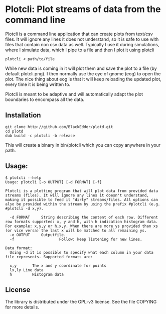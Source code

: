 # Plotcli: Plot streams of data from the command line

Plotcli is a command line application that can create plots from text/csv files. It will ignore any lines it does not understand, so it is safe to use with files that contain non csv data as well. Typically I use it during simulations, where I simulate data, which I pipe to a file and then I plot it using plotcli

```
plotcli < path/to/file
```

While new data is coming in it will plot them and save the plot to a file (by default plotcli.png). I then normally use the eye of gnome (eog) to open the plot. The nice thing about eog is that it will keep reloading the updated plot, every time it is being written to.

Plotcli is meant to be adaptive and will automatically adapt the plot boundaries to encompass all the data.

## Installation

```
git clone http://github.com/BlackEdder/plotd.git
cd plotd
dub build -c plotcli -b release
```

This will create a binary in bin/plotcli which you can copy anywhere in your path.

## Usage:

```
$ plotcli --help
Usage: plotcli [-o OUTPUT] [-d FORMAT] [-f]

Plotcli is a plotting program that will plot data from provided data streams (files). It will ignore any lines it doesn't understand, making it possible to feed it "dirty" streams/files. All options can also be provided within the stream by using the prefix #plotcli (e.g. #plotcli -d x,y).

  -d FORMAT		String describing the content of each row. Different row formats supported: x, y and h, with h indication histogram data. For example: x,y,y or h,x,y. When there are more ys provided than xs (or vice versa) the last x will be matched to all remaining ys.
  -o OUTPUT		Outputfile.
  -f 					Follow: keep listening for new lines.

Data format:
  Using -d it is possible to specify what each column in your data file represents. Supported formats are:

  x,y		The x and y coordinate for points
  lx,ly	Line data
  h			Histogram data
```

## License

The library is distributed under the GPL-v3 license. See the file COPYING for more details.
